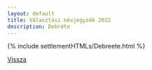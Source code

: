 ```yaml
---
layout: default
title: Választási névjegyzék 2022
description: Debréte
---
```


{% include settlementHTMLs/Debreete.html %}

[Vissza](./)